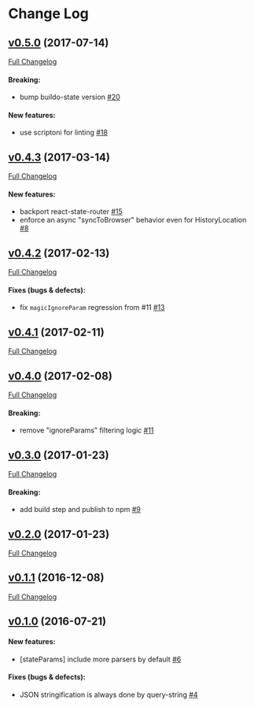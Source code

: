#  Change Log



## [v0.5.0](https://github.com/buildo/state-react-router/tree/v0.5.0) (2017-07-14)
[Full Changelog](https://github.com/buildo/state-react-router/compare/v0.4.3...v0.5.0)

#### Breaking:

- bump buildo-state version [#20](https://github.com/buildo/state-react-router/issues/20)

#### New features:

- use scriptoni for linting [#18](https://github.com/buildo/state-react-router/issues/18)

## [v0.4.3](https://github.com/buildo/state-react-router/tree/v0.4.3) (2017-03-14)
[Full Changelog](https://github.com/buildo/state-react-router/compare/v0.4.2...v0.4.3)

#### New features:

- backport react-state-router [#15](https://github.com/buildo/state-react-router/issues/15)
- enforce an async "syncToBrowser" behavior even for HistoryLocation [#8](https://github.com/buildo/state-react-router/issues/8)

## [v0.4.2](https://github.com/buildo/state-react-router/tree/v0.4.2) (2017-02-13)
[Full Changelog](https://github.com/buildo/state-react-router/compare/v0.4.1...v0.4.2)

#### Fixes (bugs & defects):

- fix `magicIgnoreParam` regression from #11 [#13](https://github.com/buildo/state-react-router/issues/13)

## [v0.4.1](https://github.com/buildo/state-react-router/tree/v0.4.1) (2017-02-11)
[Full Changelog](https://github.com/buildo/state-react-router/compare/v0.4.0...v0.4.1)

## [v0.4.0](https://github.com/buildo/state-react-router/tree/v0.4.0) (2017-02-08)
[Full Changelog](https://github.com/buildo/state-react-router/compare/v0.3.0...v0.4.0)

#### Breaking:

- remove "ignoreParams" filtering logic [#11](https://github.com/buildo/state-react-router/issues/11)

## [v0.3.0](https://github.com/buildo/state-react-router/tree/v0.3.0) (2017-01-23)
[Full Changelog](https://github.com/buildo/state-react-router/compare/v0.2.0...v0.3.0)

#### Breaking:

- add build step and publish to npm [#9](https://github.com/buildo/state-react-router/issues/9)

## [v0.2.0](https://github.com/buildo/state-react-router/tree/v0.2.0) (2017-01-23)
[Full Changelog](https://github.com/buildo/state-react-router/compare/v0.1.1...v0.2.0)

## [v0.1.1](https://github.com/buildo/state-react-router/tree/v0.1.1) (2016-12-08)
[Full Changelog](https://github.com/buildo/state-react-router/compare/v0.1.0...v0.1.1)

## [v0.1.0](https://github.com/buildo/state-react-router/tree/v0.1.0) (2016-07-21)


#### New features:

- [stateParams] include more parsers by default [#6](https://github.com/buildo/state-react-router/issues/6)

#### Fixes (bugs & defects):

- JSON stringification is always done by query-string [#4](https://github.com/buildo/state-react-router/issues/4)